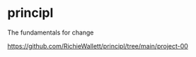 # principl
The fundamentals for change

https://github.com/RichieWallett/principl/tree/main/project-00
